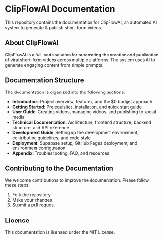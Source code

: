 # ClipFlowAI Documentation

This repository contains the documentation for ClipFlowAI, an automated AI system to generate & publish short-form videos.

## About ClipFlowAI

ClipFlowAI is a full-code solution for automating the creation and publication of viral short-form videos across multiple platforms. The system uses AI to generate engaging content from simple prompts.

## Documentation Structure

The documentation is organized into the following sections:

- **Introduction**: Project overview, features, and the $0 budget approach
- **Getting Started**: Prerequisites, installation, and quick start guide
- **User Guide**: Creating videos, managing videos, and publishing to social media
- **Technical Documentation**: Architecture, frontend structure, backend structure, and API reference
- **Development Guide**: Setting up the development environment, contributing guidelines, and code style
- **Deployment**: Supabase setup, GitHub Pages deployment, and environment configuration
- **Appendix**: Troubleshooting, FAQ, and resources

## Contributing to the Documentation

We welcome contributions to improve the documentation. Please follow these steps:

1. Fork the repository
2. Make your changes
3. Submit a pull request

## License

This documentation is licensed under the MIT License.
